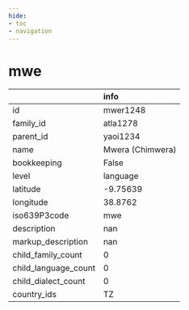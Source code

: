 ```yaml
---
hide:
- toc
- navigation
---
```

# mwe
|                      | info             |
|:---------------------|:-----------------|
| id                   | mwer1248         |
| family_id            | atla1278         |
| parent_id            | yaoi1234         |
| name                 | Mwera (Chimwera) |
| bookkeeping          | False            |
| level                | language         |
| latitude             | -9.75639         |
| longitude            | 38.8762          |
| iso639P3code         | mwe              |
| description          | nan              |
| markup_description   | nan              |
| child_family_count   | 0                |
| child_language_count | 0                |
| child_dialect_count  | 0                |
| country_ids          | TZ               |